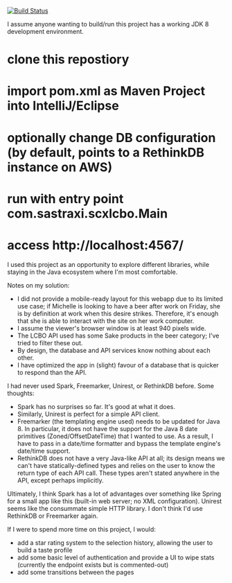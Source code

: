 [![Build Status](https://travis-ci.org/sastraxi/scxlcbo.svg?branch=master)](https://travis-ci.org/sastraxi/scxlcbo)

I assume anyone wanting to build/run this project has a working JDK 8 development environment.

# clone this repostiory
# import pom.xml as Maven Project into IntelliJ/Eclipse
# optionally change DB configuration (by default, points to a RethinkDB instance on AWS)
# run with entry point com.sastraxi.scxlcbo.Main
# access http://localhost:4567/

I used this project as an opportunity to explore different libraries, while staying in the Java ecosystem where I'm most comfortable.

Notes on my solution:

* I did not provide a mobile-ready layout for this webapp due to its limited use case; if Michelle is looking to have
  a beer after work on Friday, she is by definition at work when this desire strikes. Therefore, it's enough that
  she is able to interact with the site on her work computer.
* I assume the viewer's browser window is at least 940 pixels wide.
* The LCBO API used has some Sake products in the beer category; I've tried to filter these out.
* By design, the database and API services know nothing about each other.
* I have optimized the app in (slight) favour of a database that is quicker to respond than the API.

I had never used Spark, Freemarker, Unirest, or RethinkDB before. Some thoughts:

* Spark has no surprises so far. It's good at what it does.
* Similarly, Unirest is perfect for a simple API client.
* Freemarker (the templating engine used) needs to be updated for Java 8. In particular, it does not have the support
  for the Java 8 date primitives (Zoned/OffsetDateTime) that I wanted to use. As a result, I have to pass in a
  date/time formatter and bypass the template engine's date/time support.
* RethinkDB does not have a very Java-like API at all; its design means we can't have statically-defined types
  and relies on the user to know the return type of each API call. These types aren't stated anywhere in the API,
  except perhaps implicitly.

Ultimately, I think Spark has a lot of advantages over something like Spring for a small app like this (built-in web server; no XML configuration). Unirest seems like the consummate simple HTTP library. I don't think I'd use RethinkDB or Freemarker again.

If I were to spend more time on this project, I would:

* add a star rating system to the selection history, allowing the user to build a taste profile
* add some basic level of authentication and provide a UI to wipe stats (currently the endpoint exists but is commented-out)
* add some transitions between the pages